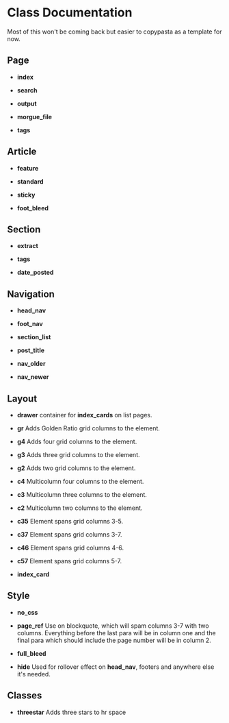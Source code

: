 # Class Documentation

Most of this won't be coming back but easier to copypasta as a template for now.

## Page

* **index**

* **search**

* **output**

* **morgue_file**

* **tags**

## Article

* **feature**

* **standard**

* **sticky**

* **foot_bleed**

## Section

* **extract**

* **tags**

* **date_posted**

## Navigation

* **head_nav**

* **foot_nav**

* **section_list**

* **post_title**

* **nav_older**

* **nav_newer**

## Layout
* **drawer** container for **index_cards** on list pages.

* **gr** Adds Golden Ratio grid columns to the element.


* **g4** Adds four grid columns to the element.
* **g3** Adds three grid columns to the element.
* **g2** Adds two grid columns to the element.


* **c4** Multicolumn four columns to the element.
* **c3** Multicolumn three columns to the element.
* **c2** Multicolumn two columns to the element.


* **c35** Element spans grid columns 3-5.
* **c37** Element spans grid columns 3-7.
* **c46** Element spans grid columns 4-6.
* **c57** Element spans grid columns 5-7.


* **index_card**

## Style

* **no_css**


* **page_ref** Use on blockquote, which will spam columns 3-7 with two columns. Everything before the last para will be in column one and the final para which should include the page number will be in column 2.

* **full_bleed**

* **hide** Used for rollover effect on **head_nav**, footers and anywhere else it's needed.

## Classes

* **threestar** Adds three stars to hr space 
